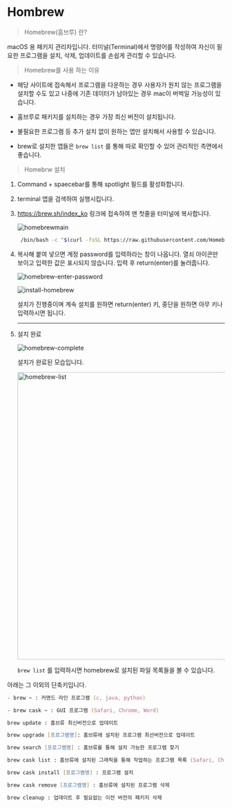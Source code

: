 # Hombrew

>  Homebrew(흠브루) 란?

macOS 용 패키지 관리자입니다. 터미널(Terminal)에서 명령어를 작성하여 자신이 필요한 프로그램을 설치, 삭제, 업데이트를 손쉽게 관리할 수 있습니다.



> Homebrew를 사용 하는 이유

- 해당 사이트에 접속해서 프로그램을 다운하는 경우 사용자가 원치 않는 프로그램을 설치할 수도 있고 나중에 기존 데이터가 남아있는 경우  mac이 버벅일 가능성이 있습니다.

- 홈브루로 패키지를 설치하는 경우 가장 최신 버전이 설치됩니다.

- 불필요한 프로그램 등 추가 설치 없이 원하는 앱만 설치해서 사용할 수 있습니다.

- brew로 설치한 앱들은 ``brew list``  를 통해 따로 확인할 수 있어 관리적인 측면에서 좋습니다.

  

> Homebrw 설치 

1. Command + spaecebar를 통해 spotlight 필드를 활성화합니다.

2. terminal 앱을 검색하여 실행시킵니다.

3. https://brew.sh/index_ko 링크에 접속하여 맨 첫줄을 터미널에 복사합니다.

   ![homebrewmain](https://user-images.githubusercontent.com/101630615/172046059-bf14cf9b-6115-4325-ad98-ed77c73dae66.png)

   ```zsh
    /bin/bash -c "$(curl -fsSL https://raw.githubusercontent.com/Homebrew/install/HEAD/install.sh)"
   ```

4. 복사해 붙여 넣으면 계정 password를 입력하라는 창이 나옵니다. 열쇠 아이콘만 보이고 입력한 값은 표시되지 않습니다. 입력 후 return(enter)를 눌러줍니다.

   ![homebrew-enter-password](https://user-images.githubusercontent.com/101630615/172046056-5f527ea2-31bd-4648-b949-2be25b05b46d.png)

   ![install-homebrew](https://user-images.githubusercontent.com/101630615/172046060-9f992510-21ea-4aaf-a645-049eae31e891.png)

   설치가 진행중이며 계속 설치를 원하면 return(enter) 키, 중단을 원하면 아무 키나 입력하시면 됩니다.

   <hr>

5. 설치 완료

   ![homebrew-complete](https://user-images.githubusercontent.com/101630615/172046053-ab5c34a5-c1fe-4976-98cb-d7a2f7f1506d.png)

   설치가 완료된 모습입니다.

   

   <img width="665" alt="homebrew-list" src="https://user-images.githubusercontent.com/101630615/172046057-05aadb2c-d5d8-4efa-88bb-33f8112f9062.png">

   ``brew list`` 를 입력하시면 homebrew로 설치된 파일 목록들을 볼 수 있습니다.



아래는 그 이외의 단축키입니다.

```zsh
- brew ~ : 커맨드 라인 프로그램 (c, java, python)

- brew cask ~ : GUI 프로그램 (Safari, Chrome, Word)

brew update : 홈브류 최신버전으로 업데이트

brew upgrade [프로그램명]: 홈브류에 설치된 프로그램 최선버전으로 업데이트

brew search [프로그램명] : 홈브류를 통해 설치 가능한 프로그램 찾기

brew cask list : 홈브류에 설치된 그래픽을 통해 작업하는 프로그램 목록 (Safari, Chrom, Word)

brew cask install [프로그램명] : 프로그램 설치

brew cask remove [프로그램명] : 홈브류에 설치된 프로그램 삭제

brew cleanup : 업데이트 후 필요없는 이전 버전의 패키지 삭제
```
